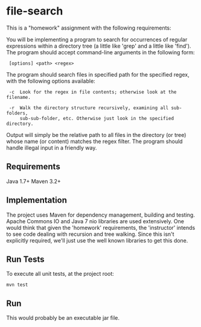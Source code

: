 file-search
===========
This is a "homework" assignment with the following requirements:

You will be implementing a program to search for occurrences of regular
expressions within a directory tree (a little like 'grep' and a little like
'find'). The program should accept command-line arguments in the following
form:
 
     [options] <path> <regex>
    
The program should search files in specified path for the specified regex, with
the following options available:
 
     -c  Look for the regex in file contents; otherwise look at the filename.
 
     -r  Walk the directory structure recursively, examining all sub-folders,
         sub-sub-folder, etc. Otherwise just look in the specified directory.
        
Output will simply be the relative path to all files in the directory (or tree)
whose name (or content) matches the regex filter. The program should handle
illegal input in a friendly way.


Requirements
------------
Java 1.7+
Maven 3.2+


Implementation
--------------
The project uses Maven for dependency management, building and testing.  Apache Commons IO and Java 7 nio libraries
are used extensively. One would think that given the 'homework' requirements, the 'instructor' intends to see code dealing with recursion and tree walking.  Since this isn't explicitly required, we'll just use the well known libraries to get this done.

Run Tests
------------
To execute all unit tests, at the project root:

    mvn test


Run
---
This would probably be an executable jar file.  
